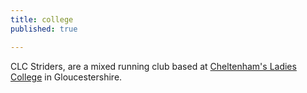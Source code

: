 ```yaml
---
title: college
published: true

---
```


CLC Striders, are a mixed running club based at [Cheltenham&#39;s Ladies College](https://www.google.co.uk/maps/place/Cheltenham,+Gloucestershire+GL50+2NX/@51.8996855,-2.0905991,17.26z/data=!4m2!3m1!1s0x48711b750b7cf72f:0x18adca3553c78bca?hl=en) in Gloucestershire.
